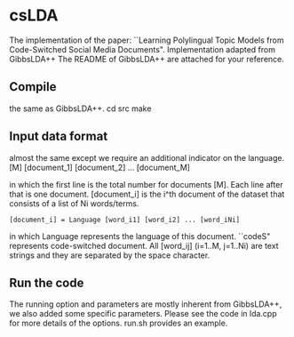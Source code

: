 # csLDA
The implementation of the paper: ``Learning Polylingual Topic Models from Code-Switched Social Media Documents".  Implementation adapted from GibbsLDA++ The README of GibbsLDA++ are attached for your reference.

## Compile 
the same as GibbsLDA++.
cd src
make

## Input data format 
almost the same except we require an additional indicator on the language.
    [M]
    [document_1]
    [document_2]
    ...
    [document_M]

  in which the first line is the total number for documents [M]. Each line 
  after that is one document. [document_i] is the i^th document of the dataset 
  that consists of a list of Ni words/terms.

    [document_i] = Language [word_i1] [word_i2] ... [word_iNi]

  in which Language represents the language of this document. ``codeS" represents code-switched document. All [word_ij] (i=1..M, j=1..Ni) are text strings and they are separated by the space character.

## Run the code
The running option and parameters are mostly inherent from GibbsLDA++, we also added some specific parameters. Please see the code in lda.cpp for more details of the options. run.sh provides an example.

